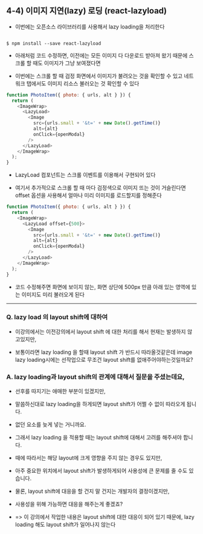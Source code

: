## 4-4) 이미지 지연(lazy) 로딩 (react-lazyload)

- 이번에는 오픈소스 라이브러리를 사용해서 lazy loading을 처리한다

```shell

$ npm install --save react-lazyload

```

- 아래처럼 코드 수정하면, 이전에는 모든 이미지 다 다운로드 받아져 왔기 때문에 스크롤 할 때도 이미지가 그냥 보여졌다면

- 이번에는 스크롤 할 때 검정 화면에서 이미지가 불려오는 것을 확인할 수 있고 네트워크 탭에서도 이미지 리소스 불러오는 것 확인할 수 있다

```js
function PhotoItem({ photo: { urls, alt } }) {
  return (
    <ImageWrap>
      <LazyLoad>
        <Image
          src={urls.small + '&t=' + new Date().getTime()}
          alt={alt}
          onClick={openModal}
        />
      </LazyLoad>
    </ImageWrap>
  );
}
```

- LazyLoad 컴포넌트는 스크롤 이벤트를 이용해서 구현되어 있다

- 여기서 추가적으로 스크롤 할 때 마다 검정색으로 이미지 뜨는 것이 거슬린다면 offset 옵션을 사용해서 얼마나 미리 이미지를 로드할지를 정해준다

```js
function PhotoItem({ photo: { urls, alt } }) {
  return (
    <ImageWrap>
      <LazyLoad offset={500}>
        <Image
          src={urls.small + '&t=' + new Date().getTime()}
          alt={alt}
          onClick={openModal}
        />
      </LazyLoad>
    </ImageWrap>
  );
}
```

- 코드 수정해주면 화면에 보이지 않는, 화면 상단에 500px 만큼 아래 있는 영역에 있는 이미지도 미리 불러오게 된다

---

### Q. lazy load 의 layout shift에 대하여

- 이강의에서는 이전강의에서 layout shift 에 대한 처리를 해서 현재는 발생하지 않고있지만,

- 보통이라면 lazy loading 을 할때 layout shift 가 반드시 따라올것같은데 image lazy loading시에는 선작업으로 무조건 layout shift를 없애주어야하는것일까요?

### A. lazy loading과 layout shift의 관계에 대해서 질문을 주셨는데요,

- 선후를 따지기는 애매한 부분이 있겠지만,

- 말씀하신대로 lazy loading을 하게되면 layout shift가 어쩔 수 없이 따라오게 됩니다.

- 없던 요소를 늦게 넣는 거니까요.

- 그래서 lazy loading 을 적용할 때는 layout shift에 대해서 고려를 해주셔야 합니다.

- 때에 따라서는 해당 layout에 크게 영향을 주지 않는 경우도 있지만,

- 아주 중요한 위치에서 layout shift가 발생하게되어 사용성에 큰 문제를 줄 수도 있습니다.

- 물론, layout shift에 대응을 할 건지 말 건지는 개발자의 결정이겠지만,

- 사용성을 위해 가능하면 대응을 해주는게 좋겠죠?

- => 이 강의에서 작업한 내용은 layout shift에 대한 대응이 되어 있기 때문에, lazy loading 해도 layout shift가 일어나지 않는다
